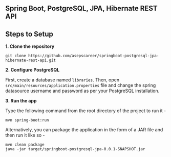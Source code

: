 ## Spring Boot, PostgreSQL, JPA, Hibernate REST API

## Steps to Setup

**1. Clone the repository**

```shell
git clone https://github.com/asepscareer/springboot-postgresql-jpa-hibernate-rest-api.git
```

**2. Configure PostgreSQL**

First, create a database named `libraries`. Then, open `src/main/resources/application.properties` file and change the spring datasource username and password as per your PostgreSQL installation.

**3. Run the app**

Type the following command from the root directory of the project to run it -

```shell
mvn spring-boot:run
```

Alternatively, you can package the application in the form of a JAR file and then run it like so -

```shell
mvn clean package
java -jar target/springboot-postgresql-jpa-0.0.1-SNAPSHOT.jar
```
